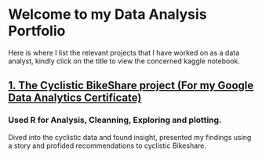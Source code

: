 # Welcome to my Data Analysis Portfolio
Here is where I list the relevant projects that I have worked on as a data analyst, kindly click on the title to view the concerned kaggle notebook.
## [1. The Cyclistic BikeShare project (For my Google Data Analytics Certificate)](https://www.kaggle.com/code/eliedjani/cyclistic-bikeshare-project)
### Used R for Analysis, Cleanning, Exploring and plotting.
Dived into the cyclistic data and found insight, presented my findings using a story and profided recommendations to cyclistic Bikeshare.
